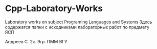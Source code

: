 # Cpp-Laboratory-Works
Laboratory works on subject Programing Languages and Systems
Здесь содержатся папки с исходниками лабораторных работ по предмету ЯСП

Андреев С. 2к. 9гр. ПММ ВГУ
